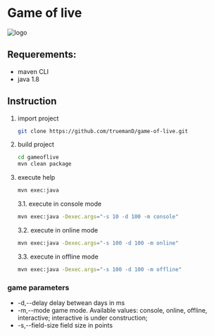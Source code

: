 # Game of live

![logo](offline.jpg)

## Requerements:

* maven CLI
* java 1.8

## Instruction

1. import project
    ```bash
    git clone https://github.com/truemanD/game-of-live.git
    ```

2. build project
    ```bash
    cd gameoflive
    mvn clean package
    ```

3. execute help
    ```bash
    mvn exec:java
    ```

    3.1. execute in console mode

    ```bash
    mvn exec:java -Dexec.args="-s 10 -d 100 -m console"
    ```
    3.2. execute in online mode

    ```bash
    mvn exec:java -Dexec.args="-s 100 -d 100 -m online"
    ```

    3.3. execute in offline mode

    ```bash
    mvn exec:java -Dexec.args="-s 100 -d 100 -m offline"
    ```

### game parameters

* -d,--delay <arg>        delay betwean days in ms
* -m,--mode <arg>         game mode. Available values: console, online, offline, interactive; interactive is under construction;
* -s,--field-size <arg>   field size in points